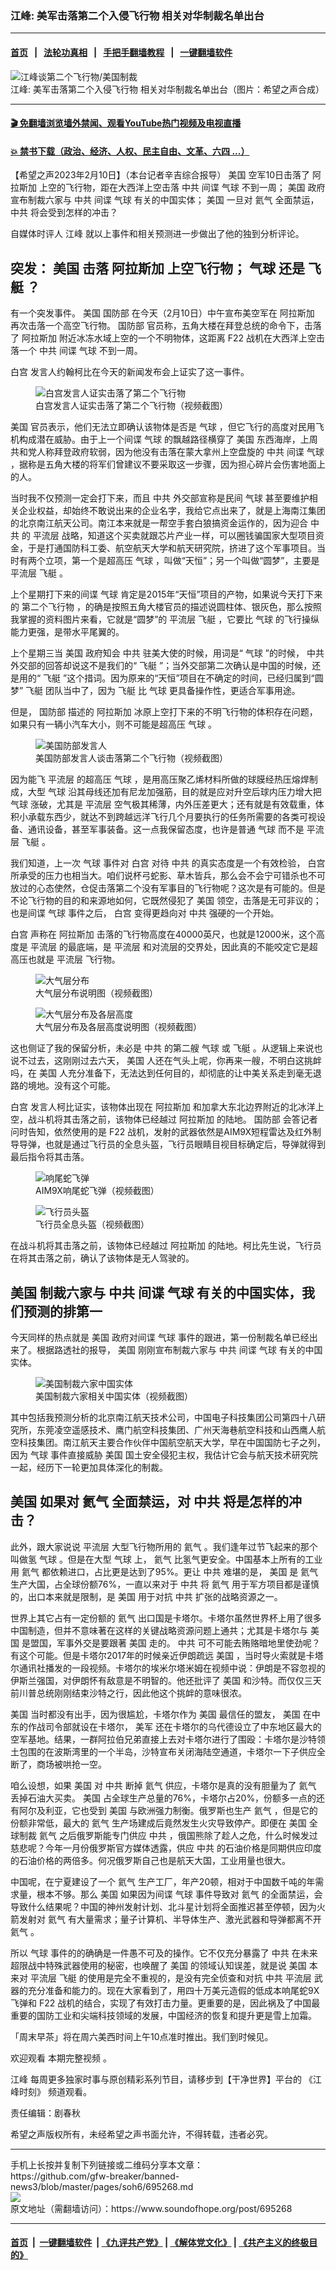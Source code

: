 ### 江峰: 美军击落第二个入侵飞行物 相关对华制裁名单出台 
------------------------

#### [首页](https://github.com/gfw-breaker/banned-news3/blob/master/README.md) &nbsp;&nbsp;|&nbsp;&nbsp; [法轮功真相](https://github.com/begood0513/basic/blob/master/README.md)  &nbsp;&nbsp;|&nbsp;&nbsp; [手把手翻墙教程](https://github.com/gfw-breaker/guides/wiki)  &nbsp;&nbsp;|&nbsp;&nbsp; [一键翻墙软件](https://github.com/gfw-breaker/nogfw/blob/master/README.md)  



<div><img alt="江峰谈第二个飞行物/美国制裁" src="https://img.soundofhope.org/2023-02/672-1676093389784.jpg"/>
<br/><figcaption class="caption">
 江峰: 美军击落第二个入侵飞行物 相关对华制裁名单出台（图片：希望之声合成）
</figcaption></div><hr/>

#### [ 🎬  免翻墙浏览墙外禁闻、观看YouTube热门视频及电视直播](https://github.com/gfw-breaker/HelloWorld)

#### [ 💥  禁书下载（政治、经济、人权、民主自由、文革、六四 ...）](https://github.com/gfw-breaker/books/blob/master/README.md)

<div><div class="Content__Wrapper sc-1bvya0-0 elmmKw article_body" data-checkusr="" itemprop="articleBody">
 <div id="post_place_1">
 </div>
 <p class="meta-top">
  <span class="meta">
   【希望之声2023年2月10日】（本台记者辛吉综合报导）
  </span>
  <ok href="/term/1045">
   美国
  </ok>
  空军10日击落了
  <ok href="/term/43699">
   阿拉斯加
  </ok>
  上空的飞行物，距在大西洋上空击落
  <ok href="/term/1059">
   中共
  </ok>
  间谍
  <ok href="/term/12797">
   气球
  </ok>
  不到一周；
  <ok href="/term/1045">
   美国
  </ok>
  政府宣布制裁六家与
  <ok href="/term/1059">
   中共
  </ok>
  间谍
  <ok href="/term/12797">
   气球
  </ok>
  有关的中国实体；
  <ok href="/term/1045">
   美国
  </ok>
  一旦对
  <ok href="/term/127193">
   氦气
  </ok>
  全面禁运，
  <ok href="/term/1059">
   中共
  </ok>
  将会受到怎样的冲击？
 </p>
 <p>
  自媒体时评人
  <ok href="/term/3461">
   江峰
  </ok>
  就以上事件和相关预测进一步做出了他的独到分析评论。
 </p>
 <h2>
  突发：
  <ok href="/term/1045">
   美国
  </ok>
  击落
  <ok href="/term/43699">
   阿拉斯加
  </ok>
  上空飞行物；
  <ok href="/term/12797">
   气球
  </ok>
  还是
  <ok href="/term/493310">
   飞艇
  </ok>
  ？
 </h2>
 <p>
  有一个突发事件。
  <ok href="/term/1045">
   美国
  </ok>
  <ok href="/term/1994">
   国防部
  </ok>
  在今天（2月10日）中午宣布美空军在
  <ok href="/term/43699">
   阿拉斯加
  </ok>
  再次击落一个高空飞行物。
  <ok href="/term/1994">
   国防部
  </ok>
  官员称，五角大楼在拜登总统的命令下，击落了
  <ok href="/term/43699">
   阿拉斯加
  </ok>
  附近冰冻水域上空的一个不明物体，这距离
  <ok href="/term/37067">
   F22
  </ok>
  战机在大西洋上空击落一个
  <ok href="/term/1059">
   中共
  </ok>
  间谍
  <ok href="/term/12797">
   气球
  </ok>
  不到一周。
 </p>
 <p>
  <ok href="/term/1388">
   白宫
  </ok>
  发言人约翰柯比在今天的新闻发布会上证实了这一事件。
 </p>
 <figure class="OImage__StyledFigure-sc-1lfley0-0 jWYblU">
  <img alt="白宫发言人证实击落了第二个飞行物 " src="https://img.soundofhope.org/2023-02/1676092528211.jpg"/>
  <br/><figcaption>
   白宫发言人证实击落了第二个飞行物（视频截图）
  </figcaption>
 </figure>
 <p>
  <ok href="/term/1045">
   美国
  </ok>
  官员表示，他们无法立即确认该物体是否是
  <ok href="/term/12797">
   气球
  </ok>
  ，但它飞行的高度对民用飞机构成潜在威胁。由于上一个间谍
  <ok href="/term/12797">
   气球
  </ok>
  的飘越路径横穿了
  <ok href="/term/1045">
   美国
  </ok>
  东西海岸，上周共和党人称拜登政府软弱，因为他没有击落在蒙大拿州上空盘旋的
  <ok href="/term/1059">
   中共
  </ok>
  间谍
  <ok href="/term/12797">
   气球
  </ok>
  ，据称是五角大楼的将军们曾建议不要采取这一步骤，因为担心碎片会伤害地面上的人。
 </p>
 <p>
  当时我不仅预测一定会打下来，而且
  <ok href="/term/1059">
   中共
  </ok>
  外交部宣称是民间
  <ok href="/term/12797">
   气球
  </ok>
  甚至要维护相关企业权益，却始终不敢说出来的企业名字，我给它点出来了，就是上海南江集团的北京南江航天公司。南江本来就是一帮空手套白狼搞资金运作的，因为迎合
  <ok href="/term/1059">
   中共
  </ok>
  的
  <ok href="/term/412078">
   平流层
  </ok>
  战略，知道这个买卖就跟芯片产业一样，可以圈钱骗国家大型项目资金，于是打通国防科工委、航空航天大学和航天研究院，挤进了这个军事项目。当时有两个立项，第一个是超高压
  <ok href="/term/12797">
   气球
  </ok>
  ，叫做“天恒”；另一个叫做“圆梦”，主要是
  <ok href="/term/412078">
   平流层
  </ok>
  <ok href="/term/493310">
   飞艇
  </ok>
  。
 </p>
 <p>
  上个星期打下来的间谍
  <ok href="/term/12797">
   气球
  </ok>
  肯定是2015年“天恒”项目的产物，如果说今天打下来的
  <ok href="/term/838050">
   第二个飞行物
  </ok>
  ，的确是按照五角大楼官员的描述说圆柱体、银灰色，那么按照我掌握的资料图片来看，它就是“圆梦”的
  <ok href="/term/412078">
   平流层
  </ok>
  <ok href="/term/493310">
   飞艇
  </ok>
  ，它要比
  <ok href="/term/12797">
   气球
  </ok>
  的飞行操纵能力更强，是带水平尾翼的。
 </p>
 <p>
  上个星期三当
  <ok href="/term/1045">
   美国
  </ok>
  政府知会
  <ok href="/term/1059">
   中共
  </ok>
  驻美大使的时候，用词是“
  <ok href="/term/12797">
   气球
  </ok>
  ”的时候，
  <ok href="/term/1059">
   中共
  </ok>
  外交部的回答却说这不是我们的“
  <ok href="/term/493310">
   飞艇
  </ok>
  ”；当外交部第二次确认是中国的时候，还是用的“
  <ok href="/term/493310">
   飞艇
  </ok>
  ”这个措词。因为原来的“天恒”项目在不确定的时间，已经归属到“圆梦”
  <ok href="/term/493310">
   飞艇
  </ok>
  团队当中了，因为
  <ok href="/term/493310">
   飞艇
  </ok>
  比
  <ok href="/term/12797">
   气球
  </ok>
  更具备操作性，更适合军事用途。
 </p>
 <p>
  但是，
  <ok href="/term/1994">
   国防部
  </ok>
  描述的
  <ok href="/term/43699">
   阿拉斯加
  </ok>
  冰原上空打下来的不明飞行物的体积存在问题，如果只有一辆小汽车大小，则不可能是超高压
  <ok href="/term/12797">
   气球
  </ok>
  。
 </p>
 <figure class="OImage__StyledFigure-sc-1lfley0-0 jWYblU">
  <img alt="美国防部发言人" src="https://img.soundofhope.org/2023-02/1676092732749.jpg"/>
  <br/><figcaption>
   美国防部发言人谈击落第二个飞行物（视频截图）
  </figcaption>
 </figure>
 <p>
  因为能飞
  <ok href="/term/412078">
   平流层
  </ok>
  的超高压
  <ok href="/term/12797">
   气球
  </ok>
  ，是用高压聚乙烯材料所做的球膜经热压熔焊制成，大型
  <ok href="/term/12797">
   气球
  </ok>
  沿其母线还加有尼龙加强筋，目的就是应对升空后球内压力增大把
  <ok href="/term/12797">
   气球
  </ok>
  涨破，尤其是
  <ok href="/term/412078">
   平流层
  </ok>
  空气极其稀薄，内外压差更大；还有就是有效载重，体积小承载东西少，就达不到跨越远洋飞行几个月要执行的任务所需要的各类可视设备、通讯设备，甚至军事装备。这一点我保留态度，也许是普通
  <ok href="/term/12797">
   气球
  </ok>
  而不是
  <ok href="/term/412078">
   平流层
  </ok>
  <ok href="/term/493310">
   飞艇
  </ok>
  。
 </p>
 <p>
  我们知道，上一次
  <ok href="/term/12797">
   气球
  </ok>
  事件对
  <ok href="/term/1388">
   白宫
  </ok>
  对待
  <ok href="/term/1059">
   中共
  </ok>
  的真实态度是一个有效检验，
  <ok href="/term/1388">
   白宫
  </ok>
  所承受的压力也相当大。咱们说杯弓蛇影、草木皆兵，那么会不会宁可错杀也不可放过的心态使然，仓促击落第二个没有军事目的飞行物呢？这次是有可能的。但是不论飞行物的目的和来源地如何，它既然侵犯了
  <ok href="/term/1045">
   美国
  </ok>
  领空，击落是无可非议的；也是间谍
  <ok href="/term/12797">
   气球
  </ok>
  事件之后，
  <ok href="/term/1388">
   白宫
  </ok>
  变得更趋向对
  <ok href="/term/1059">
   中共
  </ok>
  强硬的一个开始。
 </p>
 <p>
  <ok href="/term/1388">
   白宫
  </ok>
  声称在
  <ok href="/term/43699">
   阿拉斯加
  </ok>
  击落的飞行物高度在40000英尺，也就是12000米，这个高度是
  <ok href="/term/412078">
   平流层
  </ok>
  的最底端，是
  <ok href="/term/412078">
   平流层
  </ok>
  和对流层的交界处，因此真的不能咬定它是超高压也就是
  <ok href="/term/412078">
   平流层
  </ok>
  飞行物。
 </p>
 <figure class="OImage__StyledFigure-sc-1lfley0-0 jWYblU">
  <img alt="大气层分布" src="https://img.soundofhope.org/2023-02/1676092890922.jpg"/>
  <br/><figcaption>
   大气层分布说明图（视频截图）
  </figcaption>
 </figure>
 <figure class="OImage__StyledFigure-sc-1lfley0-0 jWYblU">
  <img alt="大气层分布及各层高度" src="https://img.soundofhope.org/2023-02/1676092984028.jpg"/>
  <br/><figcaption>
   大气层分布及各层高度说明图（视频截图）
  </figcaption>
 </figure>
 <p>
  这也侧证了我的保留分析，未必是
  <ok href="/term/1059">
   中共
  </ok>
  的第二艘
  <ok href="/term/12797">
   气球
  </ok>
  或
  <ok href="/term/493310">
   飞艇
  </ok>
  。从逻辑上来说也说不过去，这刚刚过去六天，
  <ok href="/term/1045">
   美国
  </ok>
  人还在气头上呢，你再来一艘，不明白这挑衅吗，在
  <ok href="/term/1045">
   美国
  </ok>
  人充分准备下，无法达到任何目的，却彻底的让中美关系走到毫无退路的境地。没有这个可能。
 </p>
 <p>
  <ok href="/term/1388">
   白宫
  </ok>
  发言人柯比证实，该物体出现在
  <ok href="/term/43699">
   阿拉斯加
  </ok>
  和加拿大东北边界附近的北冰洋上空，战斗机将其击落之前，该物体已经越过
  <ok href="/term/43699">
   阿拉斯加
  </ok>
  的陆地。
  <ok href="/term/1994">
   国防部
  </ok>
  会答记者问时告知，依然使用的是
  <ok href="/term/37067">
   F22
  </ok>
  战机，发射的武器依然是AIM9X短程雷达及红外制导导弹，也就是通过飞行员的全息头盔，飞行员眼睛目视目标确定后，导弹就得到最后指令将其击落。
 </p>
 <figure class="OImage__StyledFigure-sc-1lfley0-0 jWYblU">
  <img alt="响尾蛇飞弹" src="https://img.soundofhope.org/2023-02/1676093082131.jpg"/>
  <br/><figcaption>
   AIM9X响尾蛇飞弹（视频截图）
  </figcaption>
 </figure>
 <figure class="OImage__StyledFigure-sc-1lfley0-0 jWYblU">
  <img alt="飞行员头盔" src="https://img.soundofhope.org/2023-02/1676093162451.jpg"/>
  <br/><figcaption>
   飞行员全息头盔（视频截图）
  </figcaption>
 </figure>
 <p>
  在战斗机将其击落之前，该物体已经越过
  <ok href="/term/43699">
   阿拉斯加
  </ok>
  的陆地。柯比先生说，飞行员在将其击落之前，确认了该物体是无人驾驶的。
 </p>
 <h2>
  <ok href="/term/1045">
   美国
  </ok>
  制裁六家与
  <ok href="/term/1059">
   中共
  </ok>
  间谍
  <ok href="/term/12797">
   气球
  </ok>
  有关的中国实体，我们预测的排第一
 </h2>
 <p>
  今天同样的热点就是
  <ok href="/term/1045">
   美国
  </ok>
  政府对间谍
  <ok href="/term/12797">
   气球
  </ok>
  事件的跟进，第一份制裁名单已经出来了。根据路透社的报导，
  <ok href="/term/1045">
   美国
  </ok>
  刚刚宣布制裁六家与
  <ok href="/term/1059">
   中共
  </ok>
  间谍
  <ok href="/term/12797">
   气球
  </ok>
  有关的中国实体。
 </p>
 <figure class="OImage__StyledFigure-sc-1lfley0-0 jWYblU">
  <img alt="美国制裁六家中国实体" src="https://img.soundofhope.org/2023-02/1676093284996.jpg"/>
  <br/><figcaption>
   美国制裁六家相关中国实体（视频截图）
  </figcaption>
 </figure>
 <p>
  其中包括我预测分析的北京南江航天技术公司，中国电子科技集团公司第四十八研究所，东莞凌空遥感技术、鹰门航空科技集团、广州天海巷航空科技和山西鹰人航空科技集团。南江航天主要合作伙伴中国航空航天大学，早在中国国防七子之列，因为
  <ok href="/term/12797">
   气球
  </ok>
  事件直接威胁
  <ok href="/term/1045">
   美国
  </ok>
  国土安全侵犯主权，我估计它会与航天技术研究院一起，经历下一轮更加具体深化的制裁。
 </p>
 <h2>
  <ok href="/term/1045">
   美国
  </ok>
  如果对
  <ok href="/term/127193">
   氦气
  </ok>
  全面禁运，对
  <ok href="/term/1059">
   中共
  </ok>
  将是怎样的冲击？
 </h2>
 <p>
  此外，跟大家说说
  <ok href="/term/412078">
   平流层
  </ok>
  大型飞行物所用的
  <ok href="/term/127193">
   氦气
  </ok>
  。我们逢年过节飞起来的那个叫做氢
  <ok href="/term/12797">
   气球
  </ok>
  。但是在大型
  <ok href="/term/12797">
   气球
  </ok>
  上，
  <ok href="/term/127193">
   氦气
  </ok>
  比氢气更安全。中国基本上所有的工业用
  <ok href="/term/127193">
   氦气
  </ok>
  都依赖进口，占比更是达到了95%。更让
  <ok href="/term/1059">
   中共
  </ok>
  难堪的是，
  <ok href="/term/1045">
   美国
  </ok>
  是
  <ok href="/term/127193">
   氦气
  </ok>
  生产大国，占全球份额76%，一直以来对于
  <ok href="/term/1059">
   中共
  </ok>
  将
  <ok href="/term/127193">
   氦气
  </ok>
  用于军方项目都是谨慎的，出口本来就是限制，是
  <ok href="/term/1045">
   美国
  </ok>
  用于对抗
  <ok href="/term/1059">
   中共
  </ok>
  扩张的战略资源之一。
 </p>
 <p>
  世界上其它占有一定份额的
  <ok href="/term/127193">
   氦气
  </ok>
  出口国是卡塔尔。卡塔尔虽然世界杯上用了很多中国制造，但并不意味著在这样的关键战略资源问题上通共；尤其是卡塔尔与
  <ok href="/term/1045">
   美国
  </ok>
  是盟国，军事外交是要跟著
  <ok href="/term/1045">
   美国
  </ok>
  走的。
  <ok href="/term/1059">
   中共
  </ok>
  可不可能去贿赂暗地里使劲呢？有这个可能。但是卡塔尔2017年的时候亲近伊朗疏远
  <ok href="/term/1045">
   美国
  </ok>
  ，当时导火索就是卡塔尔通讯社播发的一段视频。卡塔尔的埃米尔塔米姆在视频中说：伊朗是不容忽视的伊斯兰强国，对伊朗怀有敌意是不明智的。他还批评了
  <ok href="/term/1045">
   美国
  </ok>
  和沙特。而仅仅三天前川普总统刚刚结束沙特之行，因此他这个挑衅的意味很浓。
 </p>
 <p>
  <ok href="/term/1045">
   美国
  </ok>
  当时都没有出手，因为很尴尬，卡塔尔作为
  <ok href="/term/1045">
   美国
  </ok>
  最信任的盟友，
  <ok href="/term/1045">
   美国
  </ok>
  在中东的作战司令部就设在卡塔尔，
  <ok href="/term/4383">
   美军
  </ok>
  还在卡塔尔的乌代德设立了中东地区最大的空军基地。结果，一群阿拉伯兄弟直接上去对卡塔尔进行了围殴：卡塔尔是沙特领土包围的在波斯湾里的一个半岛，沙特宣布关闭海陆空通道，卡塔尔一下子供应全断了，商场被哄抢一空。
 </p>
 <p>
  咱么设想，如果
  <ok href="/term/1045">
   美国
  </ok>
  对
  <ok href="/term/1059">
   中共
  </ok>
  断掉
  <ok href="/term/127193">
   氦气
  </ok>
  供应，卡塔尔是真的没有胆量为了
  <ok href="/term/127193">
   氦气
  </ok>
  丢掉石油大买卖。
  <ok href="/term/1045">
   美国
  </ok>
  占全球生产总量的76%，卡塔尔占20%，份额多一点的还有阿尔及利亚，它也受到
  <ok href="/term/1045">
   美国
  </ok>
  与欧洲强力制衡。俄罗斯也生产
  <ok href="/term/127193">
   氦气
  </ok>
  ，但是它的份额非常低，最大的
  <ok href="/term/127193">
   氦气
  </ok>
  生产场建成后竟然发生火灾导致停产。即便在
  <ok href="/term/1045">
   美国
  </ok>
  全球制裁
  <ok href="/term/127193">
   氦气
  </ok>
  之后俄罗斯能专门供应
  <ok href="/term/1059">
   中共
  </ok>
  ，俄国熊除了趁人之危，什么时候发过慈悲呢？今年一月份俄罗斯官方媒体透露，供应
  <ok href="/term/1059">
   中共
  </ok>
  的石油价格是同期供应印度的石油价格的两倍多。何况俄罗斯自己也是航天大国，工业用量也很大。
 </p>
 <p>
  中国呢，在宁夏建设了一个
  <ok href="/term/127193">
   氦气
  </ok>
  生产工厂，年产20顿，相对于中国数千吨的年需求量，根本不够。那么
  <ok href="/term/1045">
   美国
  </ok>
  如果因为间谍
  <ok href="/term/12797">
   气球
  </ok>
  事件导致对
  <ok href="/term/127193">
   氦气
  </ok>
  的全面禁运，会导致什么结果呢？中国的神州发射计划、北斗星计划将全面推迟甚至停顿，因为火箭发射对
  <ok href="/term/127193">
   氦气
  </ok>
  有大量需求；量子计算机、半导体生产、激光武器和导弹都离不开
  <ok href="/term/127193">
   氦气
  </ok>
  。
 </p>
 <p>
  所以
  <ok href="/term/12797">
   气球
  </ok>
  事件的的确确是一件愚不可及的操作。它不仅充分暴露了
  <ok href="/term/1059">
   中共
  </ok>
  在未来超限战中特殊武器使用的秘密，也唤醒了
  <ok href="/term/1045">
   美国
  </ok>
  的领域认知误差，就是说
  <ok href="/term/1045">
   美国
  </ok>
  本来对
  <ok href="/term/412078">
   平流层
  </ok>
  <ok href="/term/493310">
   飞艇
  </ok>
  的使用是完全不重视的，是没有完全侦查和对抗
  <ok href="/term/1059">
   中共
  </ok>
  <ok href="/term/412078">
   平流层
  </ok>
  武器的充分准备和能力的。现在大家看到了，用四十万美元造假的低成本响尾蛇9X飞弹和
  <ok href="/term/37067">
   F22
  </ok>
  战机的结合，实现了有效打击力量。更重要的是，因此祸及了中国最重要的国防工业和尖端科技领域的发展，中国经济的恢复和提升更是雪上加霜。
 </p>
 <p>
  「周末早茶」将在周六美西时间上午10点准时推出。我们到时候见。
 </p>
 <p>
  欢迎观看
  <ok href="https://www.ganjing.com/zh-TW/video/1fkcgim34s42uSnuwXrilgHdt1hq1c">
   本期完整视频
  </ok>
  。
 </p>
 <p>
  <ok href="https://www.soundofhope.org/term/3461">
   江峰
  </ok>
  每周更多独家时事与原创精彩系列节目，请移步到【干净世界】平台的
  <ok href="https://www.ganjing.com/zh-TW/channel/1eiqjdnq7go3i1dk1QyGrlYTF1g80c">
   《江峰时刻》
  </ok>
  频道观看。
 </p>
 <p class="meta-btm">
  责任编辑：剧春秋
 </p>
 <p class="meta-btm">
  希望之声版权所有，未经希望之声书面允许，不得转载，违者必究。
 </p>
</div>
</div>
<hr/>
手机上长按并复制下列链接或二维码分享本文章：<br/>
https://github.com/gfw-breaker/banned-news3/blob/master/pages/soh6/695268.md <br/>
<a href='https://github.com/gfw-breaker/banned-news3/blob/master/pages/soh6/695268.md'><img src='https://github.com/gfw-breaker/banned-news3/blob/master/pages/soh6/695268.md.png'/></a> <br/>
原文地址（需翻墙访问）：https://www.soundofhope.org/post/695268


------------------------
#### [首页](https://github.com/gfw-breaker/banned-news3/blob/master/README.md) &nbsp;|&nbsp; [一键翻墙软件](https://github.com/gfw-breaker/nogfw/blob/master/README.md) &nbsp;| [《九评共产党》](https://github.com/gfw-breaker/9ping.md/blob/master/README.md#九评之一评共产党是什么) | [《解体党文化》](https://github.com/gfw-breaker/jtdwh.md/blob/master/README.md) | [《共产主义的终极目的》](https://github.com/gfw-breaker/gczydzjmd.md/blob/master/README.md)


<img src='http://gfw-breaker.win/banned-news3/pages/soh6/695268.md' width='0px' height='0px'/>